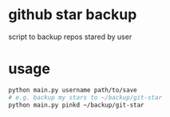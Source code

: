 # github star backup

script to backup repos stared by user

# usage

```bash
python main.py username path/to/save
# e.g. backup my stars to ~/backup/git-star
python main.py pinkd ~/backup/git-star
```
